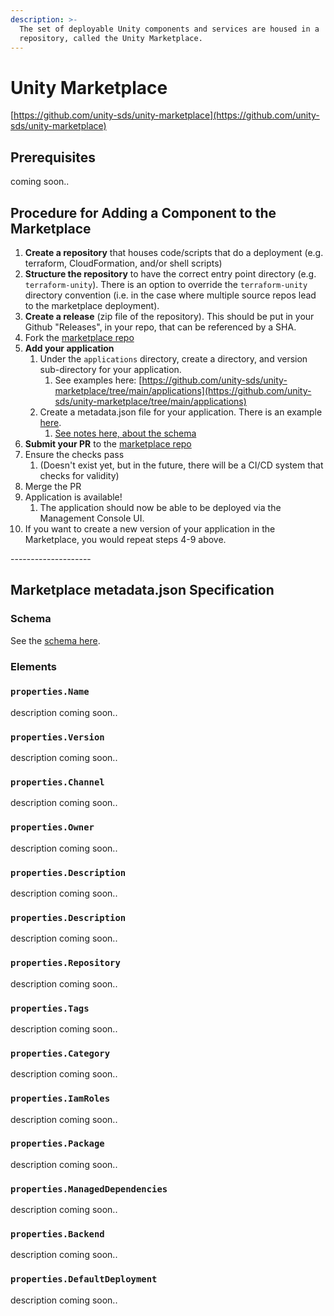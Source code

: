 ```yaml
---
description: >-
  The set of deployable Unity components and services are housed in a
  repository, called the Unity Marketplace.
---
```


# Unity Marketplace

[https://github.com/unity-sds/unity-marketplace](https://github.com/unity-sds/unity-marketplace)

## Prerequisites

coming soon..

## Procedure for Adding a Component to the Marketplace

1. **Create a repository** that houses code/scripts that do a deployment (e.g. terraform, CloudFormation, and/or shell scripts)
2. **Structure the repository** to have the correct entry point directory (e.g. `terraform-unity`).  There is an option to override the `terraform-unity` directory convention (i.e. in the case where multiple source repos lead to the marketplace deployment).
3. **Create a release** (zip file of the repository).  This should be put in your Github "Releases", in your repo, that can be referenced by a SHA.
4. Fork the [marketplace repo](https://github.com/unity-sds/unity-marketplace)
5. **Add your application**
   1. Under the `applications` directory, create a directory, and version sub-directory for your application.&#x20;
      1. See examples here:  [https://github.com/unity-sds/unity-marketplace/tree/main/applications](https://github.com/unity-sds/unity-marketplace/tree/main/applications)
   2. Create a metadata.json file for your application.  There is an example [here](https://github.com/unity-sds/unity-marketplace/blob/main/applications/sample-application/0.1/metadata.json).&#x20;
      1. [See notes here, about the schema](unity-marketplace.md#marketplace-metadata.json-specification)
6. **Submit your PR** to the [marketplace repo](https://github.com/unity-sds/unity-marketplace)
7. Ensure the checks pass
   1. (Doesn't exist yet, but in the future, there will be a CI/CD system that checks for validity)
8. Merge the PR
9. Application is available!
   1. The application should now be able to be deployed via the Management Console UI.
10. If you want to create a new version of your application in the Marketplace, you would repeat steps 4-9 above.

\--------------------

## Marketplace metadata.json Specification

### Schema

See the [schema here](https://github.com/unity-sds/unity-marketplace#readme).&#x20;

### Elements

### `properties.Name`

description coming soon..

### `properties.Version`

description coming soon..

### `properties.Channel`

description coming soon..

### `properties.Owner`

description coming soon..

### `properties.Description`

description coming soon..

### `properties.Description`

description coming soon..

### `properties.Repository`

description coming soon..

### `properties.Tags`

description coming soon..

### `properties.Category`

description coming soon..

### `properties.IamRoles`

description coming soon..

### `properties.Package`

description coming soon..

### `properties.ManagedDependencies`

description coming soon..

### `properties.Backend`

description coming soon..

### `properties.DefaultDeployment`

description coming soon..



